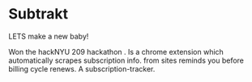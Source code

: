 # Subtrakt

LETS make a new baby!

Won the hackNYU 209 hackathon . Is a chrome extension which automatically scrapes subscription info. from sites reminds you before billing cycle renews. A subscription-tracker.
